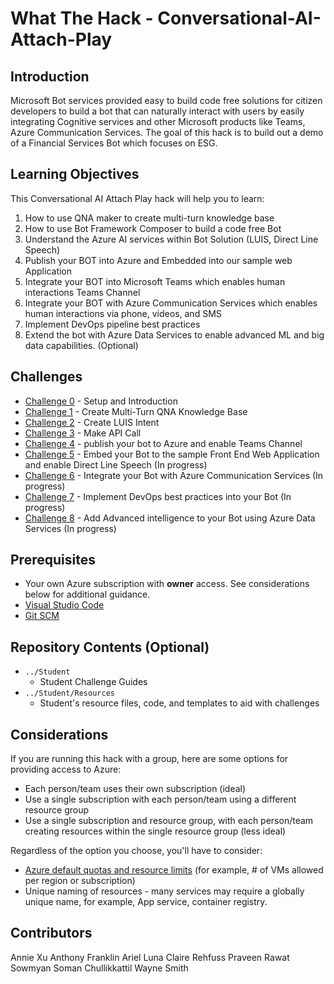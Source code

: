# What The Hack - Conversational-AI-Attach-Play

## Introduction
Microsoft Bot services provided easy to build code free solutions for citizen developers to build a bot that can naturally interact with users by easily integrating Cognitive services and other Microsoft products like Teams, Azure Communication Services. The goal of this hack is to build out a demo of a Financial Services Bot which focuses on ESG.

## Learning Objectives

This Conversational AI Attach Play hack will help you to learn:
1. How to use QNA maker to create multi-turn knowledge base
1. How to use Bot Framework Composer to build a code free Bot
1. Understand the Azure AI services within Bot Solution (LUIS, Direct Line Speech)
1. Publish your BOT into Azure and Embedded into our sample web Application 
1. Integrate your BOT into Microsoft Teams which enables human interactions Teams Channel
1. Integrate your BOT with Azure Communication Services which enables human interactions via phone, videos, and SMS
1. Implement DevOps pipeline best practices
1. Extend the bot with Azure Data Services to enable advanced ML and big data capabilities. (Optional)

## Challenges
 - [Challenge 0](./Student/challenge0.md) - Setup and Introduction
 - [Challenge 1](./Student/challenge1.md) - Create Multi-Turn QNA Knowledge Base
 - [Challenge 2](./Student/challenge2.md) - Create LUIS Intent
 - [Challenge 3](./Student/challenge3.md) - Make API Call  
 - [Challenge 4](./Student/challenge4.md) - publish your bot to Azure and enable Teams Channel
 - [Challenge 5](./Student/challenge5.md) - Embed your Bot to the sample Front End Web Application and enable Direct Line Speech (In progress)
 - [Challenge 6](./Student/challenge6.md) - Integrate your Bot with Azure Communication Services (In progress)
 - [Challenge 7](./Student/challenge7.md) - Implement DevOps best practices into your Bot (In progress)
 - [Challenge 8](./Student/challenge8.md) - Add Advanced intelligence to your Bot using Azure Data Services (In progress)

## Prerequisites
- Your own Azure subscription with **owner** access. See considerations below for additional guidance.
- [Visual Studio Code](https://code.visualstudio.com)
- [Git SCM](https://git-scm.com/download)

## Repository Contents (Optional)
- `../Student`
  - Student Challenge Guides
- `../Student/Resources`
  - Student's resource files, code, and templates to aid with challenges

## Considerations

If you are running this hack with a group, here are some options for providing access to Azure:
- Each person/team uses their own subscription (ideal)
- Use a single subscription with each person/team using a different resource group
- Use a single subscription and resource group, with each person/team creating resources within the single resource group (less ideal)

Regardless of the option you choose, you'll have to consider:
- [Azure default quotas and resource limits](https://docs.microsoft.com/en-us/azure/azure-resource-manager/management/azure-subscription-service-limits) (for example, # of VMs allowed per region or subscription)
- Unique naming of resources - many services may require a globally unique name, for example, App service, container registry.

## Contributors
Annie Xu
Anthony Franklin
Ariel Luna
Claire Rehfuss
Praveen Rawat
Sowmyan Soman Chullikkattil
Wayne Smith